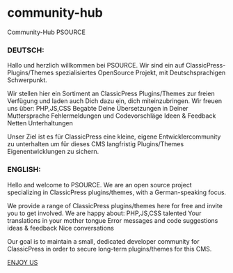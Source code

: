 # community-hub
Community-Hub PSOURCE
### DEUTSCH:
Hallo und herzlich willkommen bei PSOURCE. 
Wir sind ein auf ClassicPress-Plugins/Themes spezialisiertes OpenSource Projekt, mit Deutschsprachigen Schwerpunkt.

Wir stellen hier ein Sortiment an ClassicPress Plugins/Themes zur freien Verfügung und laden auch Dich dazu ein, dich miteinzubringen.
Wir freuen uns über:
PHP,JS,CSS Begabte
Deine Übersetzungen in Deiner Muttersprache
Fehlermeldungen und Codevorschläge
Ideen & Feedback
Netten Unterhaltungen

Unser Ziel ist es für ClassicPress eine kleine, eigene Entwicklercommunity zu unterhalten um für dieses CMS langfristig Plugins/Themes Eigenentwicklungen zu sichern.

### ENGLISH:
Hello and welcome to PSOURCE.
We are an open source project specializing in ClassicPress plugins/themes, with a German-speaking focus.

We provide a range of ClassicPress plugins/themes here for free and invite you to get involved.
We are happy about:
PHP,JS,CSS talented
Your translations in your mother tongue
Error messages and code suggestions
ideas & feedback
Nice conversations

Our goal is to maintain a small, dedicated developer community for ClassicPress in order to secure long-term plugins/themes for this CMS.

[ENJOY US](https://n3rds.work)
